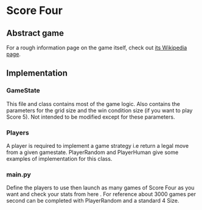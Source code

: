 # Score Four 
## Abstract game
For a rough information page on the game itself, check out [its Wikipedia page](https://en.wikipedia.org/wiki/Score_Four).
## Implementation
### GameState
This file and class contains most of the game logic. Also contains the parameters for the grid size and the win condition size (if you want to play Score 5). Not intended to be modified except for these parameters.
### Players
A player is required to implement a game strategy i.e return a legal move from a given gamestate. PlayerRandom and PlayerHuman give some examples of implementation for this class.
### main.py
Define the players to use then launch as many games of Score Four as you want and check your stats from here .
For reference about 3000 games per second can be completed with PlayerRandom and a standard 4 Size.
